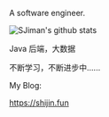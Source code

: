 A software engineer.

![SJiman's github stats](https://github-readme-stats.vercel.app/api?username=SJiaman&show_icons=true&hide_border=false)

Java 后端，大数据

不断学习，不断进步中......

My Blog:

https://shijin.fun
